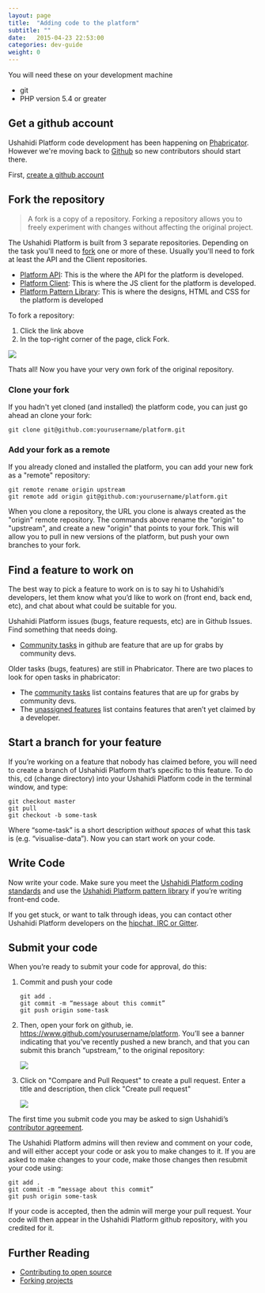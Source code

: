 ```yaml
---
layout: page
title:  "Adding code to the platform"
subtitle: ""
date:   2015-04-23 22:53:00
categories: dev-guide
weight: 0
---
```


You will need these on your development machine

- git
- PHP version 5.4 or greater

## Get a github account

Ushahidi Platform code development has been happening on [Phabricator](https://phabricator.ushahidi.com). However we're moving back to [Github](https://github.com/ushahidi/platform/issues) so new contributors should start there.

First, [create a github account](https://github.com/join)

## Fork the repository

> A fork is a copy of a repository. Forking a repository allows you to freely experiment with changes without affecting the original project.

The Ushahidi Platform is built from 3 separate repositories. Depending on the task you'll need to [fork](https://help.github.com/articles/fork-a-repo/) one or more of these. Usually you'll need to fork at least the API and the Client repositories.

- [Platform API](https://github.com/ushahidi/platform): This is the where the API for the platform is developed.
- [Platform Client](https://github.com/ushahidi/platform-client): This is where the JS client for the platform is developed.
- [Platform Pattern Library](https://github.com/ushahidi/platform-pattern-library): This is where the designs, HTML and CSS for the platform is developed

To fork a repository:

1. Click the link above
2. In the top-right corner of the page, click Fork.
<img src="https://help.github.com/assets/images/help/repository/fork_button.jpg" />

Thats all! Now you have your very own fork of the original repository.

### Clone your fork

If you hadn't yet cloned (and installed) the platform code, you can just go ahead an clone your fork:

```
git clone git@github.com:yourusername/platform.git
```

### Add your fork as a remote

If you already cloned and installed the platform, you can add your new fork as a "remote" repository:

```
git remote rename origin upstream
git remote add origin git@github.com:yourusername/platform.git
```

When you clone a repository, the URL you clone is always created as the "origin" remote repository. The commands above rename the "origin" to "upstream", and create a new "origin" that points to your fork. This will allow you to pull in new versions of the platform, but push your own branches to your fork.

## Find a feature to work on

The best way to pick a feature to work on is to say hi to Ushahidi’s developers, let them know what you’d like to work on (front end, back end, etc), and chat about what could be suitable for you.

Ushahidi Platform issues (bugs, feature requests, etc) are in Github Issues. Find something that needs doing.

- [Community tasks](https://github.com/ushahidi/platform/labels/Community%20Task) in github are feature that are up for grabs by community devs.

Older tasks (bugs, features) are still in Phabricator. There are two places to look for open tasks in phabricator:

- The [community tasks](https://phabricator.ushahidi.com/tag/ushahidi_community_tasks/) list contains features that are up for grabs by community devs.
- The [unassigned features](https://phabricator.ushahidi.com/maniphest/query/J8sOKvhY4RKo/) list contains features that aren’t yet claimed by a developer.

## Start a branch for your feature

If you’re working on a feature that nobody has claimed before, you will need to create a branch of Ushahidi Platform that’s specific to this feature.  To do this, cd (change directory) into your Ushahidi Platform code in the terminal window, and type:

```
git checkout master
git pull
git checkout -b some-task
```

Where “some-task” is a short description *without spaces* of what this task is (e.g. “visualise-data”).  Now you can start work on your code.

## Write Code

Now write your code.  Make sure you meet the [Ushahidi Platform coding standards](https://wiki.ushahidi.com/pages/viewpage.action?pageId=8359652) and use the [Ushahidi Platform pattern library](https://github.com/ushahidi/platform-pattern-library) if you’re writing front-end code.

If you get stuck, or want to talk through ideas, you can contact other Ushahidi Platform developers on the [hipchat, IRC or Gitter](/get-involved.html).

## Submit your code

When you’re ready to submit your code for approval, do this:

1. Commit and push your code

	```
	git add .
	git commit -m “message about this commit”
	git push origin some-task
	```

2. Then, open your fork on github, ie. https://www.github.com/yourusername/platform. You’ll see a banner indicating that you’ve recently pushed a new branch, and that you can submit this branch “upstream,” to the original repository:

	<img src="https://github-images.s3.amazonaws.com/help/pull_requests/recently_pushed_branch.png" />

3. Click on "Compare and Pull Request" to create a pull request. Enter a title and description, then click "Create pull request"

	<img src="https://github-images.s3.amazonaws.com/help/pull_requests/pullrequest-send.png" />

The first time you submit code you may be asked to sign Ushahidi’s [contributor agreement](https://phabricator.ushahidi.com/L2).

The Ushahidi Platform admins will then review and comment on your code, and will either accept your code or ask you to make changes to it.  If you are asked to make changes to your code, make those changes then resubmit your code using:

```
git add .
git commit -m “message about this commit”
git push origin some-task
```

If your code is accepted, then the admin will merge your pull request. Your code will then appear in the Ushahidi Platform github repository, with you credited for it.

## Further Reading

- [Contributing to open source](https://guides.github.com/activities/contributing-to-open-source/)
- [Forking projects](https://guides.github.com/activities/forking/)
